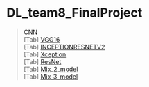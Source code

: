 # DL_team8_FinalProject
> [CNN](https://github.com/marcoleung052/DL_team8_FinalProject/tree/1a834e1f5935a3c7a06eacdaf24f7c717c98ddc2/CNN "游標顯示")  
[Tab] [VGG16](https://github.com/marcoleung052/DL_team8_FinalProject/tree/9991ca64ca6ea5d4b09c57627cf213d9668f3cd9/VGG16 "游標顯示")  
[Tab] [INCEPTIONRESNETV2](https://github.com/marcoleung052/DL_team8_FinalProject/tree/9991ca64ca6ea5d4b09c57627cf213d9668f3cd9/INCEPTIONRESNETV2 "游標顯示")  
[Tab] [Xception](https://github.com/marcoleung052/DL_team8_FinalProject/tree/9991ca64ca6ea5d4b09c57627cf213d9668f3cd9/Xception "游標顯示")  
[Tab] [ResNet](https://github.com/marcoleung052/DL_team8_FinalProject/tree/9991ca64ca6ea5d4b09c57627cf213d9668f3cd9/ResNet "游標顯示")  
[Tab] [Mix_2_model](https://github.com/marcoleung052/DL_team8_FinalProject/tree/9991ca64ca6ea5d4b09c57627cf213d9668f3cd9/Mix_2_model "游標顯示")  
[Tab] [Mix_3_model](https://github.com/marcoleung052/DL_team8_FinalProject/tree/9991ca64ca6ea5d4b09c57627cf213d9668f3cd9/Mix_3_model "游標顯示")  
